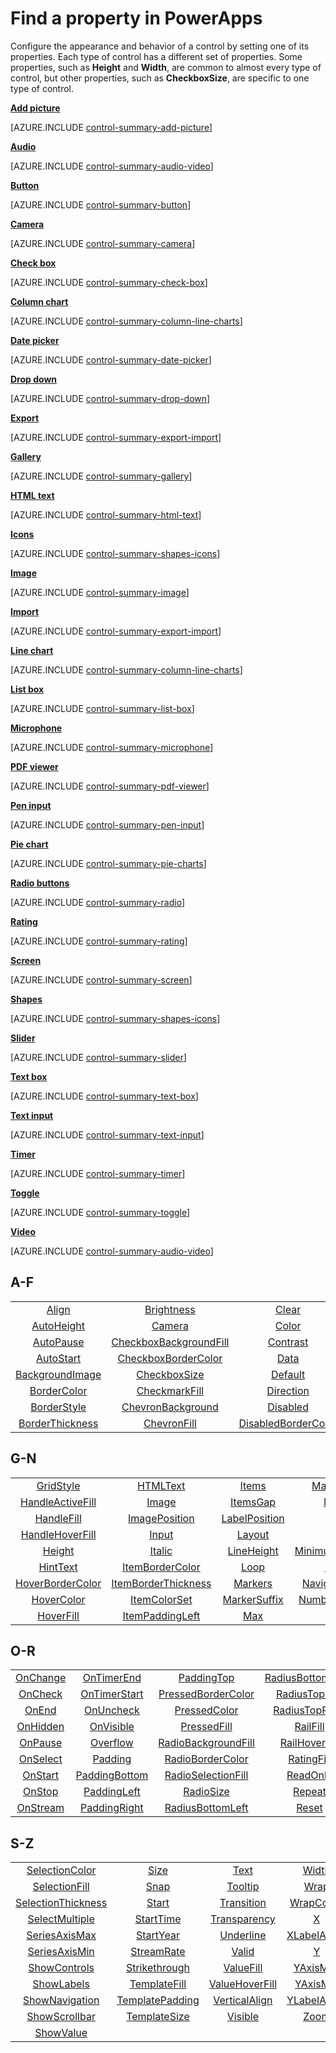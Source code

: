 <properties
   pageTitle="Find a property | Microsoft PowerApps"
   description="Find a property alphabetically or by control."
   services=""
   suite="powerapps"
   documentationCenter="na"
   authors="aftowen"
   manager="erikre"
   editor=""
   tags=""/>
<tags
   ms.service="powerapps"
   ms.devlang="na"
   ms.topic="article"
   ms.tgt_pltfrm="na"
   ms.workload="na"
   ms.date="03/17/2016"
   ms.author="anneta"/>

# Find a property in PowerApps #
Configure the appearance and behavior of a control by setting one of its properties. Each type of control has a different set of properties. Some properties, such as **Height** and **Width**, are common to almost every type of control, but other properties, such as **CheckboxSize**, are specific to one type of control.

[**Add picture**](control-add-picture.md)

[AZURE.INCLUDE [control-summary-add-picture](../includes/control-summary-add-picture.md)]

[**Audio**](control-audio-video.md)

[AZURE.INCLUDE [control-summary-audio-video](../includes/control-summary-audio-video.md)]

[**Button**](control-button.md)

[AZURE.INCLUDE [control-summary-button](../includes/control-summary-button.md)]

[**Camera**](control-camera.md)

[AZURE.INCLUDE [control-summary-camera](../includes/control-summary-camera.md)]

[**Check box**](control-check-box.md)

[AZURE.INCLUDE [control-summary-check-box](../includes/control-summary-check-box.md)]

[**Column chart**](control-column-line-chart.md)

[AZURE.INCLUDE [control-summary-column-line-charts](../includes/control-summary-column-line-charts.md)]

[**Date picker**](control-date-picker.md)

[AZURE.INCLUDE [control-summary-date-picker](../includes/control-summary-date-picker.md)]

[**Drop down**](control-drop-down.md)

[AZURE.INCLUDE [control-summary-drop-down](../includes/control-summary-drop-down.md)]

[**Export**](control-export-import.md)

[AZURE.INCLUDE [control-summary-export-import](../includes/control-summary-export-import.md)]

[**Gallery**](control-gallery.md)

[AZURE.INCLUDE [control-summary-gallery](../includes/control-summary-gallery.md)]

[**HTML text**](control-html-text.md)

[AZURE.INCLUDE [control-summary-html-text](../includes/control-summary-html-text.md)]

[**Icons**](control-shapes-icons.md)

[AZURE.INCLUDE [control-summary-shapes-icons](../includes/control-summary-shapes-icons.md)]

[**Image**](control-image.md)

[AZURE.INCLUDE [control-summary-image](../includes/control-summary-image.md)]

[**Import**](control-export-import.md)

[AZURE.INCLUDE [control-summary-export-import](../includes/control-summary-export-import.md)]

[**Line chart**](control-column-line-chart.md)

[AZURE.INCLUDE [control-summary-column-line-charts](../includes/control-summary-column-line-charts.md)]

[**List box**](control-list-box.md)

[AZURE.INCLUDE [control-summary-list-box](../includes/control-summary-list-box.md)]

[**Microphone**](control-microphone.md)

[AZURE.INCLUDE [control-summary-microphone](../includes/control-summary-microphone.md)]

[**PDF viewer**](control-pdf-viewer.md)

[AZURE.INCLUDE [control-summary-pdf-viewer](../includes/control-summary-pdf-viewer.md)]

[**Pen input**](control-pen-input.md)

[AZURE.INCLUDE [control-summary-pen-input](../includes/control-summary-pen-input.md)]

[**Pie chart**](control-pie-chart.md)

[AZURE.INCLUDE [control-summary-pie-charts](../includes/control-summary-pie-charts.md)]

[**Radio buttons**](control-radio.md)

[AZURE.INCLUDE [control-summary-radio](../includes/control-summary-radio.md)]

[**Rating**](control-rating.md)

[AZURE.INCLUDE [control-summary-rating](../includes/control-summary-rating.md)]

[**Screen**](control-screen.md)

[AZURE.INCLUDE [control-summary-screen](../includes/control-summary-screen.md)]

[**Shapes**](control-shapes-icons.md)

[AZURE.INCLUDE [control-summary-shapes-icons](../includes/control-summary-shapes-icons.md)]

[**Slider**](control-slider.md)

[AZURE.INCLUDE [control-summary-slider](../includes/control-summary-slider.md)]

[**Text box**](control-text-box.md)

[AZURE.INCLUDE [control-summary-text-box](../includes/control-summary-text-box.md)]

[**Text input**](control-text-input.md)

[AZURE.INCLUDE [control-summary-text-input](../includes/control-summary-text-input.md)]

[**Timer**](control-timer.md)

[AZURE.INCLUDE [control-summary-timer](../includes/control-summary-timer.md)]

[**Toggle**](control-toggle.md)

[AZURE.INCLUDE [control-summary-toggle](../includes/control-summary-toggle.md)]

[**Video**](control-audio-video.md)

[AZURE.INCLUDE [control-summary-audio-video](../includes/control-summary-audio-video.md)]

## A-F ##
|||||
|:-:|:-:|:-:|:-:|
| [Align](properties-reference1.md)           | [Brightness](properties-reference1.md)             | [Clear](properties-reference1.md)               | [DisabledColor](properties-reference1.md) |
| [AutoHeight](properties-reference1.md)      | [Camera](properties-reference1.md)                 | [Color](properties-reference1.md)               | [DisabledFill](properties-reference1.md)  |
| [AutoPause](properties-reference1.md)       | [CheckboxBackgroundFill](properties-reference1.md) | [Contrast](properties-reference1.md)            | [Duration](properties-reference1.md)      |
| [AutoStart](properties-reference1.md)       | [CheckboxBorderColor](properties-reference1.md)    | [Data](properties-reference1.md)                | [EndYear](properties-reference1.md)       |
| [BackgroundImage](properties-reference1.md) | [CheckboxSize](properties-reference1.md)           | [Default](properties-reference1.md)             | [Explode](properties-reference1.md)       |
| [BorderColor](properties-reference1.md)     | [CheckmarkFill](properties-reference1.md)          | [Direction](properties-reference1.md)           | [Fill](properties-reference1.md)          |
| [BorderStyle](properties-reference1.md)     | [ChevronBackground](properties-reference1.md)      | [Disabled](properties-reference1.md)            | [Font](properties-reference1.md)          |
| [BorderThickness](properties-reference1.md) | [ChevronFill](properties-reference1.md)            | [DisabledBorderColor](properties-reference1.md) | [FontWeight](properties-reference1.md)    |
## G-N ##
|||||
|:-:|:-:|:-:|:-:|
| [GridStyle](properties-reference1.md)        | [HTMLText](properties-reference1.md)            | [Items](properties-reference1.md)         | [MaxLength](properties-reference1.md)       |
| [HandleActiveFill](properties-reference1.md) | [Image](properties-reference1.md)               | [ItemsGap](properties-reference1.md)      | [Media](properties-reference1.md)           |
| [HandleFill](properties-reference1.md)       | [ImagePosition](properties-reference1.md)       | [LabelPosition](properties-reference1.md) | [Mic](properties-reference1.md)             |
| [HandleHoverFill](properties-reference1.md)  | [Input](properties-reference1.md)               | [Layout](properties-reference1.md)        | [Min](properties-reference1.md)             |
| [Height](properties-reference1.md)           | [Italic](properties-reference1.md)              | [LineHeight](properties-reference1.md)    | [MinimumBarWidth](properties-reference1.md) |
| [HintText](properties-reference1.md)         | [ItemBorderColor](properties-reference1.md)     | [Loop](properties-reference1.md)          | [Mode](properties-reference1.md)            |
| [HoverBorderColor](properties-reference1.md) | [ItemBorderThickness](properties-reference1.md) | [Markers](properties-reference1.md)       | [NavigationStep](properties-reference2.md)  |
| [HoverColor](properties-reference1.md)       | [ItemColorSet](properties-reference1.md)        | [MarkerSuffix](properties-reference1.md)  | [NumberOfSeries](properties-reference2.md)  |
| [HoverFill](properties-reference1.md)        | [ItemPaddingLeft](properties-reference1.md)     | [Max](properties-reference1.md)           |                                             |

## O-R ##
| ||||
|:-:|:-:|:-:|:-:|
| [OnChange](properties-reference2.md) | [OnTimerEnd](properties-reference2.md)    | [PaddingTop](properties-reference2.md)          | [RadiusBottomRight](properties-reference2.md) |
| [OnCheck](properties-reference2.md)  | [OnTimerStart](properties-reference2.md)  | [PressedBorderColor](properties-reference2.md)  | [RadiusTopLeft](properties-reference2.md)     |
| [OnEnd](properties-reference2.md)    | [OnUncheck](properties-reference2.md)     | [PressedColor](properties-reference2.md)        | [RadiusTopRight](properties-reference2.md)    |
| [OnHidden](properties-reference2.md) | [OnVisible](properties-reference2.md)     | [PressedFill](properties-reference2.md)         | [RailFill](properties-reference2.md)          |
| [OnPause](properties-reference2.md)  | [Overflow](properties-reference2.md)      | [RadioBackgroundFill](properties-reference2.md) | [RailHoverFill](properties-reference2.md)     |
| [OnSelect](properties-reference2.md) | [Padding](properties-reference2.md)       | [RadioBorderColor](properties-reference2.md)    | [RatingFill](properties-reference2.md)        |
| [OnStart](properties-reference2.md)  | [PaddingBottom](properties-reference2.md) | [RadioSelectionFill](properties-reference2.md)  | [ReadOnly](properties-reference2.md)          |
| [OnStop](properties-reference2.md)   | [PaddingLeft](properties-reference2.md)   | [RadioSize](properties-reference2.md)           | [Repeat](properties-reference2.md)            |
| [OnStream](properties-reference2.md) | [PaddingRight](properties-reference2.md)  | [RadiusBottomLeft](properties-reference2.md)    | [Reset](properties-reference2.md)             |

## S-Z ##
| ||||
|:-:|:-:|:-:|:-:|
| [SelectionColor](properties-reference2.md)     | [Size](properties-reference2.md)            | [Text](properties-reference2.md)           | [Width](properties-reference2.md)       |
| [SelectionFill](properties-reference2.md)      | [Snap](properties-reference2.md)            | [Tooltip](properties-reference2.md)        | [Wrap](properties-reference2.md)        |
| [SelectionThickness](properties-reference2.md) | [Start](properties-reference2.md)           | [Transition](properties-reference2.md)     | [WrapCount](properties-reference2.md)   |
| [SelectMultiple](properties-reference2.md)     | [StartTime](properties-reference2.md)       | [Transparency](properties-reference2.md)   | [X](properties-reference2.md)           |
| [SeriesAxisMax](properties-reference2.md)      | [StartYear](properties-reference2.md)       | [Underline](properties-reference2.md)      | [XLabelAngle](properties-reference2.md) |
| [SeriesAxisMin](properties-reference2.md)      | [StreamRate](properties-reference2.md)      | [Valid](properties-reference2.md)          | [Y](properties-reference2.md)           |
| [ShowControls](properties-reference2.md)       | [Strikethrough](properties-reference2.md)   | [ValueFill](properties-reference2.md)      | [YAxisMax](properties-reference2.md)    |
| [ShowLabels](properties-reference2.md)         | [TemplateFill](properties-reference2.md)    | [ValueHoverFill](properties-reference2.md) | [YAxisMin](properties-reference2.md)    |
| [ShowNavigation](properties-reference2.md)     | [TemplatePadding](properties-reference2.md) | [VerticalAlign](properties-reference2.md)  | [YLabelAngle](properties-reference2.md) |
| [ShowScrollbar](properties-reference2.md)      | [TemplateSize](properties-reference2.md)    | [Visible](properties-reference2.md)        | [Zoom](properties-reference2.md)        |
| [ShowValue](properties-reference2.md)          |                                             |                                            |                                         |
